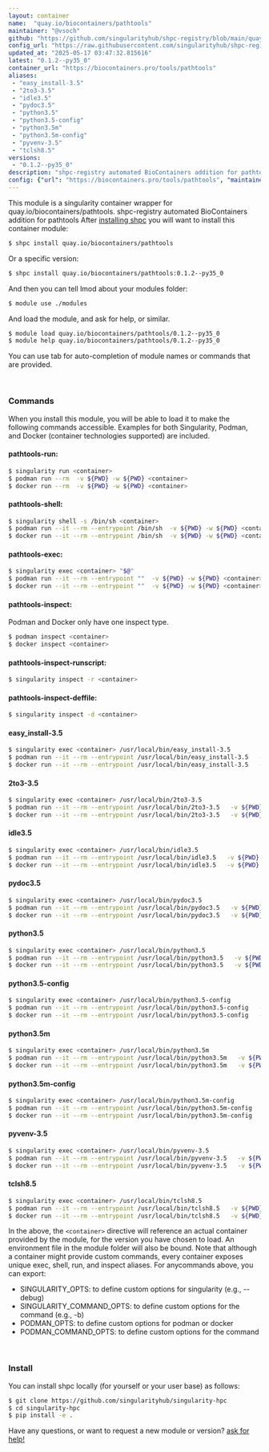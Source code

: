 ```yaml
---
layout: container
name:  "quay.io/biocontainers/pathtools"
maintainer: "@vsoch"
github: "https://github.com/singularityhub/shpc-registry/blob/main/quay.io/biocontainers/pathtools/container.yaml"
config_url: "https://raw.githubusercontent.com/singularityhub/shpc-registry/main/quay.io/biocontainers/pathtools/container.yaml"
updated_at: "2025-05-17 03:47:32.815616"
latest: "0.1.2--py35_0"
container_url: "https://biocontainers.pro/tools/pathtools"
aliases:
 - "easy_install-3.5"
 - "2to3-3.5"
 - "idle3.5"
 - "pydoc3.5"
 - "python3.5"
 - "python3.5-config"
 - "python3.5m"
 - "python3.5m-config"
 - "pyvenv-3.5"
 - "tclsh8.5"
versions:
 - "0.1.2--py35_0"
description: "shpc-registry automated BioContainers addition for pathtools"
config: {"url": "https://biocontainers.pro/tools/pathtools", "maintainer": "@vsoch", "description": "shpc-registry automated BioContainers addition for pathtools", "latest": {"0.1.2--py35_0": "sha256:b31db65a61e35ac19c6e6f2b1aa3ca3586fa96da2422da7c54b498ec96b4ce9d"}, "tags": {"0.1.2--py35_0": "sha256:b31db65a61e35ac19c6e6f2b1aa3ca3586fa96da2422da7c54b498ec96b4ce9d"}, "docker": "quay.io/biocontainers/pathtools", "aliases": {"easy_install-3.5": "/usr/local/bin/easy_install-3.5", "2to3-3.5": "/usr/local/bin/2to3-3.5", "idle3.5": "/usr/local/bin/idle3.5", "pydoc3.5": "/usr/local/bin/pydoc3.5", "python3.5": "/usr/local/bin/python3.5", "python3.5-config": "/usr/local/bin/python3.5-config", "python3.5m": "/usr/local/bin/python3.5m", "python3.5m-config": "/usr/local/bin/python3.5m-config", "pyvenv-3.5": "/usr/local/bin/pyvenv-3.5", "tclsh8.5": "/usr/local/bin/tclsh8.5"}}
---
```


This module is a singularity container wrapper for quay.io/biocontainers/pathtools.
shpc-registry automated BioContainers addition for pathtools
After [installing shpc](#install) you will want to install this container module:


```bash
$ shpc install quay.io/biocontainers/pathtools
```

Or a specific version:

```bash
$ shpc install quay.io/biocontainers/pathtools:0.1.2--py35_0
```

And then you can tell lmod about your modules folder:

```bash
$ module use ./modules
```

And load the module, and ask for help, or similar.

```bash
$ module load quay.io/biocontainers/pathtools/0.1.2--py35_0
$ module help quay.io/biocontainers/pathtools/0.1.2--py35_0
```

You can use tab for auto-completion of module names or commands that are provided.

<br>

### Commands

When you install this module, you will be able to load it to make the following commands accessible.
Examples for both Singularity, Podman, and Docker (container technologies supported) are included.

#### pathtools-run:

```bash
$ singularity run <container>
$ podman run --rm  -v ${PWD} -w ${PWD} <container>
$ docker run --rm  -v ${PWD} -w ${PWD} <container>
```

#### pathtools-shell:

```bash
$ singularity shell -s /bin/sh <container>
$ podman run --it --rm --entrypoint /bin/sh  -v ${PWD} -w ${PWD} <container>
$ docker run --it --rm --entrypoint /bin/sh  -v ${PWD} -w ${PWD} <container>
```

#### pathtools-exec:

```bash
$ singularity exec <container> "$@"
$ podman run --it --rm --entrypoint ""  -v ${PWD} -w ${PWD} <container> "$@"
$ docker run --it --rm --entrypoint ""  -v ${PWD} -w ${PWD} <container> "$@"
```

#### pathtools-inspect:

Podman and Docker only have one inspect type.

```bash
$ podman inspect <container>
$ docker inspect <container>
```

#### pathtools-inspect-runscript:

```bash
$ singularity inspect -r <container>
```

#### pathtools-inspect-deffile:

```bash
$ singularity inspect -d <container>
```


#### easy_install-3.5

```bash
$ singularity exec <container> /usr/local/bin/easy_install-3.5
$ podman run --it --rm --entrypoint /usr/local/bin/easy_install-3.5   -v ${PWD} -w ${PWD} <container> -c " $@"
$ docker run --it --rm --entrypoint /usr/local/bin/easy_install-3.5   -v ${PWD} -w ${PWD} <container> -c " $@"
```


#### 2to3-3.5

```bash
$ singularity exec <container> /usr/local/bin/2to3-3.5
$ podman run --it --rm --entrypoint /usr/local/bin/2to3-3.5   -v ${PWD} -w ${PWD} <container> -c " $@"
$ docker run --it --rm --entrypoint /usr/local/bin/2to3-3.5   -v ${PWD} -w ${PWD} <container> -c " $@"
```


#### idle3.5

```bash
$ singularity exec <container> /usr/local/bin/idle3.5
$ podman run --it --rm --entrypoint /usr/local/bin/idle3.5   -v ${PWD} -w ${PWD} <container> -c " $@"
$ docker run --it --rm --entrypoint /usr/local/bin/idle3.5   -v ${PWD} -w ${PWD} <container> -c " $@"
```


#### pydoc3.5

```bash
$ singularity exec <container> /usr/local/bin/pydoc3.5
$ podman run --it --rm --entrypoint /usr/local/bin/pydoc3.5   -v ${PWD} -w ${PWD} <container> -c " $@"
$ docker run --it --rm --entrypoint /usr/local/bin/pydoc3.5   -v ${PWD} -w ${PWD} <container> -c " $@"
```


#### python3.5

```bash
$ singularity exec <container> /usr/local/bin/python3.5
$ podman run --it --rm --entrypoint /usr/local/bin/python3.5   -v ${PWD} -w ${PWD} <container> -c " $@"
$ docker run --it --rm --entrypoint /usr/local/bin/python3.5   -v ${PWD} -w ${PWD} <container> -c " $@"
```


#### python3.5-config

```bash
$ singularity exec <container> /usr/local/bin/python3.5-config
$ podman run --it --rm --entrypoint /usr/local/bin/python3.5-config   -v ${PWD} -w ${PWD} <container> -c " $@"
$ docker run --it --rm --entrypoint /usr/local/bin/python3.5-config   -v ${PWD} -w ${PWD} <container> -c " $@"
```


#### python3.5m

```bash
$ singularity exec <container> /usr/local/bin/python3.5m
$ podman run --it --rm --entrypoint /usr/local/bin/python3.5m   -v ${PWD} -w ${PWD} <container> -c " $@"
$ docker run --it --rm --entrypoint /usr/local/bin/python3.5m   -v ${PWD} -w ${PWD} <container> -c " $@"
```


#### python3.5m-config

```bash
$ singularity exec <container> /usr/local/bin/python3.5m-config
$ podman run --it --rm --entrypoint /usr/local/bin/python3.5m-config   -v ${PWD} -w ${PWD} <container> -c " $@"
$ docker run --it --rm --entrypoint /usr/local/bin/python3.5m-config   -v ${PWD} -w ${PWD} <container> -c " $@"
```


#### pyvenv-3.5

```bash
$ singularity exec <container> /usr/local/bin/pyvenv-3.5
$ podman run --it --rm --entrypoint /usr/local/bin/pyvenv-3.5   -v ${PWD} -w ${PWD} <container> -c " $@"
$ docker run --it --rm --entrypoint /usr/local/bin/pyvenv-3.5   -v ${PWD} -w ${PWD} <container> -c " $@"
```


#### tclsh8.5

```bash
$ singularity exec <container> /usr/local/bin/tclsh8.5
$ podman run --it --rm --entrypoint /usr/local/bin/tclsh8.5   -v ${PWD} -w ${PWD} <container> -c " $@"
$ docker run --it --rm --entrypoint /usr/local/bin/tclsh8.5   -v ${PWD} -w ${PWD} <container> -c " $@"
```



In the above, the `<container>` directive will reference an actual container provided
by the module, for the version you have chosen to load. An environment file in the
module folder will also be bound. Note that although a container
might provide custom commands, every container exposes unique exec, shell, run, and
inspect aliases. For anycommands above, you can export:

 - SINGULARITY_OPTS: to define custom options for singularity (e.g., --debug)
 - SINGULARITY_COMMAND_OPTS: to define custom options for the command (e.g., -b)
 - PODMAN_OPTS: to define custom options for podman or docker
 - PODMAN_COMMAND_OPTS: to define custom options for the command

<br>

### Install

You can install shpc locally (for yourself or your user base) as follows:

```bash
$ git clone https://github.com/singularityhub/singularity-hpc
$ cd singularity-hpc
$ pip install -e .
```

Have any questions, or want to request a new module or version? [ask for help!](https://github.com/singularityhub/singularity-hpc/issues)